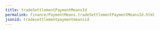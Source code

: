 ```yaml
---
title: tradeSettlementPaymentMeansId
permalink: finance/PaymentMeans.tradeSettlementPaymentMeansId.html
jsonid: tradesettlementpaymentmeansid
---
```

